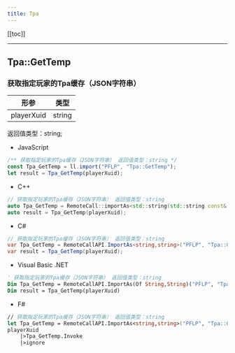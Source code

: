 ```yaml
---
title: Tpa
---
```


[[toc]]


---
## Tpa::GetTemp
### 获取指定玩家的Tpa缓存（JSON字符串）
|  形参   | 类型  |
|  ----  | ----  |
| playerXuid | string |
返回值类型：string;
 - JavaScript
```js
/** 获取指定玩家的Tpa缓存（JSON字符串） 返回值类型：string */
const Tpa_GetTemp = ll.import("PFLP", "Tpa::GetTemp");
let result = Tpa_GetTemp(playerXuid);
```
 - C++
```cpp
// 获取指定玩家的Tpa缓存（JSON字符串） 返回值类型：string
auto Tpa_GetTemp = RemoteCall::importAs<std::string(std::string const& playerXuid)>("PFLP", "Tpa::GetTemp");
auto result = Tpa_GetTemp(playerXuid);
```
 - C#
```csharp
// 获取指定玩家的Tpa缓存（JSON字符串） 返回值类型：string
var Tpa_GetTemp = RemoteCallAPI.ImportAs<string,string>("PFLP", "Tpa::GetTemp");
var result = Tpa_GetTemp(playerXuid);
```
 - Visual Basic .NET
```vb
' 获取指定玩家的Tpa缓存（JSON字符串） 返回值类型：string
Dim Tpa_GetTemp = RemoteCallAPI.ImportAs(Of String,String)("PFLP", "Tpa::GetTemp")
Dim result = Tpa_GetTemp(playerXuid)
```
 - F#
```fsharp
// 获取指定玩家的Tpa缓存（JSON字符串） 返回值类型：string
let Tpa_GetTemp = RemoteCallAPI.ImportAs<string,string>("PFLP", "Tpa::GetTemp")
playerXuid
	|>Tpa_GetTemp.Invoke
	|>ignore
```

